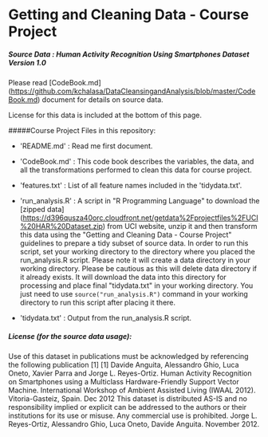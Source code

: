 # Getting and Cleaning Data - Course Project

##### Source Data : Human Activity Recognition Using Smartphones Dataset Version 1.0

Please read [CodeBook.md] (https://github.com/kchalasa/DataCleansingandAnalysis/blob/master/CodeBook.md) document for details on source data.

License for this data is included at the bottom of this page.

#####Course Project Files in this repository:

* 'README.md' : Read me first document.

* 'CodeBook.md' : This code book describes the variables, the data, and all the transformations performed to clean this data for course project.

* 'features.txt' : List of all feature names included in the 'tidydata.txt'.

* 'run_analysis.R' : A script in "R Programming Language" to download the [zipped data] (https://d396qusza40orc.cloudfront.net/getdata%2Fprojectfiles%2FUCI%20HAR%20Dataset.zip) from UCI website, unzip it and then transform this data using the "Getting and Cleaning Data - Course Project" guidelines to prepare a tidy subset of source data. In order to run this script, set your working directory to the directory where you placed the run_analysis.R script. Please note it will create a data directory in your working directory. Please be cautious as this will delete data directory if it already exists. It will download the data into this directory for processing and place final "tidydata.txt" in your working directory. You just need to use ``` source("run_analysis.R") ``` command in your working directory to run this script after placing it there.

* 'tidydata.txt' : Output from the run_analysis.R script.

##### License (for the source data usage):
		     
Use of this dataset in publications must be acknowledged by referencing the following publication [1] 
[1] Davide Anguita, Alessandro Ghio, Luca Oneto, Xavier Parra and Jorge L. Reyes-Ortiz. Human Activity Recognition on Smartphones using a Multiclass Hardware-Friendly Support Vector Machine. International Workshop of Ambient Assisted Living (IWAAL 2012). Vitoria-Gasteiz, Spain. Dec 2012
This dataset is distributed AS-IS and no responsibility implied or explicit can be addressed to the authors or their institutions for its use or misuse. Any commercial use is prohibited.
Jorge L. Reyes-Ortiz, Alessandro Ghio, Luca Oneto, Davide Anguita. November 2012.
